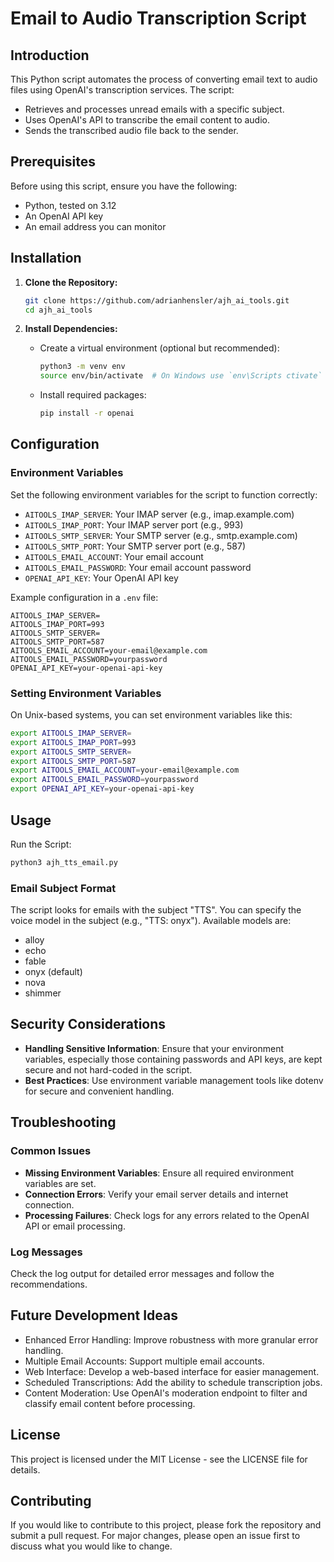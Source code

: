 # Email to Audio Transcription Script

## Introduction

This Python script automates the process of converting email text to audio files using OpenAI's transcription services. The script:
- Retrieves and processes unread emails with a specific subject.
- Uses OpenAI's API to transcribe the email content to audio.
- Sends the transcribed audio file back to the sender.

## Prerequisites

Before using this script, ensure you have the following:

- Python, tested on 3.12
- An OpenAI API key
- An email address you can monitor


## Installation

1. **Clone the Repository:**
   ```sh
   git clone https://github.com/adrianhensler/ajh_ai_tools.git
   cd ajh_ai_tools
   ```

2. **Install Dependencies:**
   - Create a virtual environment (optional but recommended):
     ```sh
     python3 -m venv env
     source env/bin/activate  # On Windows use `env\Scripts ctivate`
     ```
   - Install required packages:
     ```sh
     pip install -r openai
     ```

## Configuration

### Environment Variables

Set the following environment variables for the script to function correctly:

- `AITOOLS_IMAP_SERVER`: Your IMAP server (e.g., imap.example.com)
- `AITOOLS_IMAP_PORT`: Your IMAP server port (e.g., 993)
- `AITOOLS_SMTP_SERVER`: Your SMTP server (e.g., smtp.example.com)
- `AITOOLS_SMTP_PORT`: Your SMTP server port (e.g., 587)
- `AITOOLS_EMAIL_ACCOUNT`: Your email account
- `AITOOLS_EMAIL_PASSWORD`: Your email account password
- `OPENAI_API_KEY`: Your OpenAI API key

Example configuration in a `.env` file:
```env
AITOOLS_IMAP_SERVER=
AITOOLS_IMAP_PORT=993
AITOOLS_SMTP_SERVER=
AITOOLS_SMTP_PORT=587
AITOOLS_EMAIL_ACCOUNT=your-email@example.com
AITOOLS_EMAIL_PASSWORD=yourpassword
OPENAI_API_KEY=your-openai-api-key
```

### Setting Environment Variables

On Unix-based systems, you can set environment variables like this:
```sh
export AITOOLS_IMAP_SERVER=
export AITOOLS_IMAP_PORT=993
export AITOOLS_SMTP_SERVER=
export AITOOLS_SMTP_PORT=587
export AITOOLS_EMAIL_ACCOUNT=your-email@example.com
export AITOOLS_EMAIL_PASSWORD=yourpassword
export OPENAI_API_KEY=your-openai-api-key
```

## Usage

Run the Script:
```sh
python3 ajh_tts_email.py
```

### Email Subject Format

The script looks for emails with the subject "TTS".
You can specify the voice model in the subject (e.g., "TTS: onyx"). Available models are:
- alloy
- echo
- fable
- onyx (default)
- nova
- shimmer

## Security Considerations

- **Handling Sensitive Information**: Ensure that your environment variables, especially those containing passwords and API keys, are kept secure and not hard-coded in the script.
- **Best Practices**: Use environment variable management tools like dotenv for secure and convenient handling.

## Troubleshooting

### Common Issues

- **Missing Environment Variables**: Ensure all required environment variables are set.
- **Connection Errors**: Verify your email server details and internet connection.
- **Processing Failures**: Check logs for any errors related to the OpenAI API or email processing.

### Log Messages

Check the log output for detailed error messages and follow the recommendations.

## Future Development Ideas

- Enhanced Error Handling: Improve robustness with more granular error handling.
- Multiple Email Accounts: Support multiple email accounts.
- Web Interface: Develop a web-based interface for easier management.
- Scheduled Transcriptions: Add the ability to schedule transcription jobs.
- Content Moderation: Use OpenAI's moderation endpoint to filter and classify email content before processing.

## License

This project is licensed under the MIT License - see the LICENSE file for details.

## Contributing

If you would like to contribute to this project, please fork the repository and submit a pull request. For major changes, please open an issue first to discuss what you would like to change.
